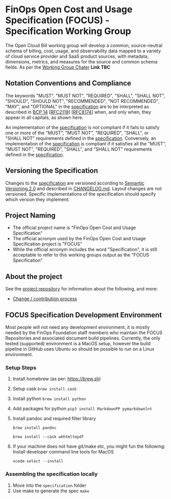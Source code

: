 # FinOps Open Cost and Usage Specification (FOCUS) - Specification Working Group


The Open Cloud Bill working group will develop a common, source-neutral schema of
billing, cost, usage, and observability data mapped to a variety of cloud service provider and SaaS product
sources, with metadata, dimensions, metrics, and measures for the source and common schema fields. As per the [Working Group Chater]() **Link TBC**

## Notation Conventions and Compliance

The keywords "MUST", "MUST NOT", "REQUIRED", "SHALL", "SHALL NOT", "SHOULD",
"SHOULD NOT", "RECOMMENDED", "NOT RECOMMENDED", "MAY", and "OPTIONAL" in the
[specification][] are to be interpreted as described in [BCP
14](https://tools.ietf.org/html/bcp14)
[[RFC2119](https://tools.ietf.org/html/rfc2119)]
[[RFC8174](https://tools.ietf.org/html/rfc8174)] when, and only when, they
appear in all capitals, as shown here.

An implementation of the [specification][] is not compliant if it fails to
satisfy one or more of the "MUST", "MUST NOT", "REQUIRED", "SHALL", or "SHALL
NOT" requirements defined in the [specification][]. Conversely, an
implementation of the [specification][] is compliant if it satisfies all the
"MUST", "MUST NOT", "REQUIRED", "SHALL", and "SHALL NOT" requirements defined in
the [specification][].

## Versioning the Specification

Changes to the [specification](./specification/overview.md) are versioned according to [Semantic Versioning 2.0](https://semver.org/spec/v2.0.0.html) and described in [CHANGELOG.md](CHANGELOG.md). Layout changes are not versioned. Specific implementations of the specification should specify which version they implement.

## Project Naming

- The official project name is "FinOps Open Cost and Usage Specification"
- The official acronym used by the FinOps Open Cost and Usage Specification project is "FOCUS"
- While the official acronym includes the word "Specification", it is still acceptable to refer to this working groups output as the "FOCUS Specification"

## About the project

See the [project repository](https://github.com/FinOps-Open-Cost-and-Usage-Spec/foundation) for information about the following, and more:

- [Change / contribution process](https://github.com/FinOps-Open-Cost-and-Usage-Spec/foundation/blob/main/contributing.md)

## FOCUS Specification Development Environment

Most people will not need any development environment, it is mostly needed by the FinOps Foundation staff members who maintain the FOCUS Repositories and associated document build pipelines. Currently, the only tested (supported) environment is a MacOS setup, however the build pipeline in GitHub uses Ubuntu so should be possible to run on a Linux environment.

### Setup Steps

1. Install homebrew (as per: https://brew.sh)
2. Setup cask
	`brew install cask`
3. Install python
	`brew install python`
4. Add packages for python
	`pip3 install MarkdownPP pymarkdownlnt`
5. Install pandoc and required filter library
	
	`brew install pandoc`
	
	`brew install --cask wkhtmltopdf`
6. If your machine does not have git/make etc, you might fun the following: Install developer command line tools for MacOS 

	`xcode-select --install`

### Assembling the specification locally

1. Move into the `specification` folder
2. Use make to generate the spec `make`

[specification]: specification/specification-overview.md

